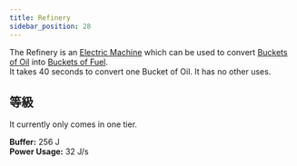 ```yaml
---
title: Refinery
sidebar_position: 28
---
```


The Refinery is an [Electric Machine](../Electric-Machines.md) which can be used to convert [Buckets of Oil](../../Resources/Fuel/Bucket-of-Oil.md) into [Buckets of Fuel](../../Resources/Fuel/Bucket-of-Fuel.md).  
It takes 40 seconds to convert one Bucket of Oil. It has no other uses.

## 等級

It currently only comes in one tier.

**Buffer:** 256 J  
**Power Usage:** 32 J/s  
